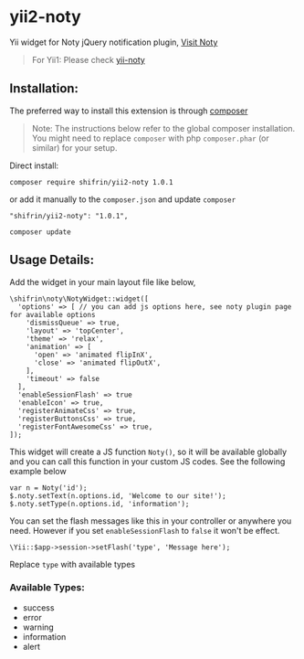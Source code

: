 # yii2-noty
Yii widget for Noty jQuery notification plugin, [Visit Noty](http://ned.im/noty/#/about)

> For Yii1: Please check [yii-noty](https://github.com/Shifrin/yii-noty)

## Installation:
The preferred way to install this extension is through [composer](http://getcomposer.org/download/)
> Note: The instructions below refer to the global composer installation. You might need to replace `composer` with php `composer.phar` (or similar) for your setup.

Direct install:
```
composer require shifrin/yii2-noty 1.0.1
```
or add it manually to the `composer.json` and update `composer`
```
"shifrin/yii2-noty": "1.0.1",
```
```
composer update
```

## Usage Details:
Add the widget in your main layout file like below,
```
\shifrin\noty\NotyWidget::widget([
  'options' => [ // you can add js options here, see noty plugin page for available options
    'dismissQueue' => true,
    'layout' => 'topCenter',
    'theme' => 'relax',
    'animation' => [
      'open' => 'animated flipInX',
      'close' => 'animated flipOutX',
    ],
    'timeout' => false
  ],
  'enableSessionFlash' => true
  'enableIcon' => true,
  'registerAnimateCss' => true,
  'registerButtonsCss' => true,
  'registerFontAwesomeCss' => true,
]);
```

This widget will create a JS function `Noty()`, so it will be available globally and you can call this function in your custom JS codes. See the following example below
```
var n = Noty('id');
$.noty.setText(n.options.id, 'Welcome to our site!');
$.noty.setType(n.options.id, 'information');
```

You can set the flash messages like this in your controller or anywhere you need. However if you set `enableSessionFlash` to `false` it won't be effect.
```
\Yii::$app->session->setFlash('type', 'Message here');
```

Replace `type` with available types
  
### Available Types:
  * success
  * error
  * warning
  * information
  * alert
